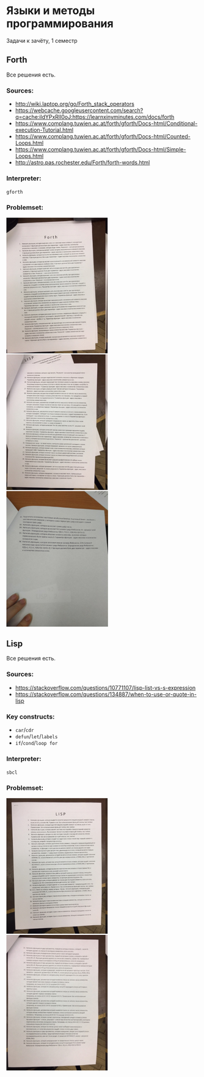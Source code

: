 # Языки и методы программирования

Задачи к зачёту, 1 семестр

## Forth

Все решения есть.

### Sources:
- http://wiki.laptop.org/go/Forth_stack_operators
- https://webcache.googleusercontent.com/search?q=cache:ildYPxRlI0oJ:https://learnxinyminutes.com/docs/forth
- https://www.complang.tuwien.ac.at/forth/gforth/Docs-html/Conditional-execution-Tutorial.html
- https://www.complang.tuwien.ac.at/forth/gforth/Docs-html/Counted-Loops.html
- https://www.complang.tuwien.ac.at/forth/gforth/Docs-html/Simple-Loops.html
- http://astro.pas.rochester.edu/Forth/forth-words.html

### Interpreter:
`gforth`

### Problemset:
<img src="./problemset/FORTH-1.jpg" height=354px> </img>
<img src="./problemset/FORTH-2.jpg" height=354px> </img>
<img src="./problemset/FORTH-3.jpg" height=354px> </img>

## Lisp

Все решения есть.

### Sources:
- https://stackoverflow.com/questions/10771107/lisp-list-vs-s-expression
- https://stackoverflow.com/questions/134887/when-to-use-or-quote-in-lisp

### Key constructs:
- `car`/`cdr`
- `defun`/`let`/`labels`
- `if`/`cond`/`loop for`

### Interpreter:
`sbcl`

### Problemset:
<img src="./problemset/LISP-1.jpg" height=354px> </img>
<img src="./problemset/LISP-2.jpg" height=354px> </img>
